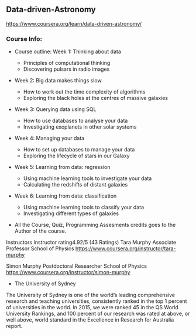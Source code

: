 ## Data-driven-Astronomy

https://www.coursera.org/learn/data-driven-astronomy/

### Course Info:

- Course outline:
Week 1: Thinking about data
  - Principles of computational thinking
  - Discovering pulsars in radio images

- Week 2: Big data makes things slow
  - How to work out the time complexity of algorithms
  - Exploring the black holes at the centres of massive galaxies

- Week 3: Querying data using SQL
  - How to use databases to analyse your data
  - Investigating exoplanets in other solar systems

- Week 4: Managing your data
  - How to set up databases to manage your data
  - Exploring the lifecycle of stars in our Galaxy

- Week 5: Learning from data: regression
  - Using machine learning tools to investigate your data
  - Calculating the redshifts of distant galaxies

- Week 6: Learning from data: classification
  - Using machine learning tools to classify your data
  - Investigating different types of galaxies



- All the Course, Quiz, Programming Assesments credits goes to the Author of the course.

Instructors
Instructor rating4.92/5 (43 Ratings)
Tara Murphy 
Associate Professor
School of Physics
https://www.coursera.org/instructor/tara-murphy

Simon Murphy 
Postdoctoral Researcher
School of Physics
https://www.coursera.org/instructor/simon-murphy

- The University of Sydney

The University of Sydney is one of the world’s leading comprehensive research and teaching universities,
consistently ranked in the top 1 percent of universities in the world. In 2015, we were ranked 45 in the
QS World University Rankings, and 100 percent of our research was rated at above, or well above,
world standard in the Excellence in Research for Australia report.
